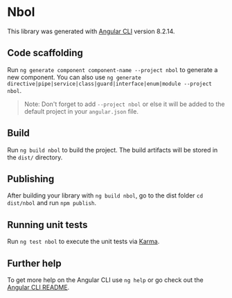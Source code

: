 # Nbol

This library was generated with [Angular CLI](https://github.com/angular/angular-cli) version 8.2.14.

## Code scaffolding

Run `ng generate component component-name --project nbol` to generate a new component. You can also use `ng generate directive|pipe|service|class|guard|interface|enum|module --project nbol`.
> Note: Don't forget to add `--project nbol` or else it will be added to the default project in your `angular.json` file. 

## Build

Run `ng build nbol` to build the project. The build artifacts will be stored in the `dist/` directory.

## Publishing

After building your library with `ng build nbol`, go to the dist folder `cd dist/nbol` and run `npm publish`.

## Running unit tests

Run `ng test nbol` to execute the unit tests via [Karma](https://karma-runner.github.io).

## Further help

To get more help on the Angular CLI use `ng help` or go check out the [Angular CLI README](https://github.com/angular/angular-cli/blob/master/README.md).
